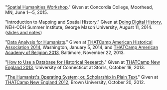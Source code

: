 "[Spatial Humanities Workshop](http://lincolnmullen.com/projects/spatial-workshop/)." Given at Concordia College, Moorhead, MN, June 1--5, 2015.

"Introduction to Mapping and Spatial History." Given at [Doing Digital History](http://history2014.doingdh.org/), NEH-ODH Summer Institute, George Mason University, August 11, 2014. ([slides and notes](/downloads/pdf/spatial-history.doing-dh.pdf))

"[Data Analysis for Humanists](/blog/thatcamp-aar-workshop/)." Given at [THATCamp American Historical Association 2014](http://aha2014.thatcamp.org/), Washington, January 5, 2014, and [THATCamp American Academy of Religion 2013](http://aar2013.thatcamp.org/), Baltimore, November 22, 2013.

"[How to Use a Database for Historical Research](http://lincolnmullen.com/blog/thatcamp-ne-how-to-use-a-search/)." Given at [THATCamp New England 2013](http://newengland2013.thatcamp.org/), University of Connecticut at Storrs, October 18, 2013.

"[The Humanist's Operating System; or, Scholarship in Plain Text](http://lincolnmullen.com/blog/scholarship-in-plain-text/)." Given at [THATCamp New England 2012](http://newengland2012.thatcamp.org/), Brown University, October 20, 2012.
